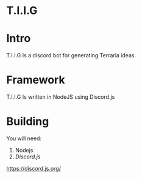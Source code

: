 # T.I.I.G

# Intro

T.I.I.G Is a discord bot for generating Terraria ideas.


# Framework

T.I.I.G Is written in NodeJS using Discord.js

# Building 

You will need:

1. Nodejs
2. *Discord.js*


https://discord.js.org/

